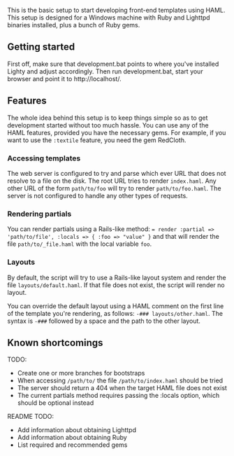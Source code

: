 This is the basic setup to start developing front-end templates using HAML. 
This setup is designed for a Windows machine with Ruby and Lighttpd binaries 
installed, plus a bunch of Ruby gems.


Getting started
---------------

First off, make sure that development.bat points to where you've installed 
Lighty and adjust accordingly. Then run development.bat, start your browser and 
point it to http://localhost/.


Features
--------

The whole idea behind this setup is to keep things simple so as to get 
development started without too much hassle. You can use any of the HAML 
features, provided you have the necessary gems. For example, if you want to use 
the `:textile` feature, you need the gem RedCloth.

### Accessing templates

The web server is configured to try and parse which ever URL that does not 
resolve to a file on the disk. The root URL tries to render `index.haml`. Any 
other URL of the form `path/to/foo` will try to render `path/to/foo.haml`. The 
server is not configured to handle any other types of requests.

### Rendering partials

You can render partials using a Rails-like method: 
`= render :partial => 'path/to/file', :locals => { :foo => "value" }`
and that will render the file `path/to/_file.haml` with the local variable `foo`.

### Layouts

By default, the script will try to use a Rails-like layout system and render
the file `layouts/default.haml`. If that file does not exist, the script will 
render no layout.

You can override the default layout using a HAML comment on the first line of
the template you're rendering, as follows: `-### layouts/other.haml`. The syntax
is `-###` followed by a space and the path to the other layout.


Known shortcomings
------------------

TODO:

* Create one or more branches for bootstraps
* When accessing `/path/to/` the file `/path/to/index.haml` should be tried
* The server should return a 404 when the target HAML file does not exist
* The current partials method requires passing the :locals option, which should 
be optional instead

README TODO:

* Add information about obtaining Lighttpd
* Add information about obtaining Ruby
* List required and recommended gems
